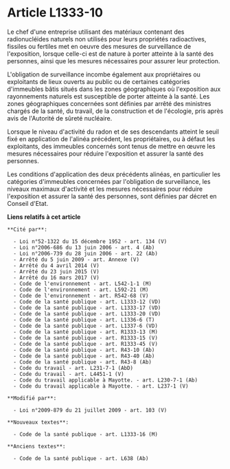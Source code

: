 # Article L1333-10

Le chef d'une entreprise utilisant des matériaux contenant des radionucléides naturels non utilisés pour leurs propriétés
radioactives, fissiles ou fertiles met en oeuvre des mesures de surveillance de l'exposition, lorsque celle-ci est de nature
à porter atteinte à la santé des personnes, ainsi que les mesures nécessaires pour assurer leur protection.

L'obligation de surveillance incombe également aux propriétaires ou exploitants de lieux ouverts au public ou de certaines
catégories d'immeubles bâtis situés dans les zones géographiques où l'exposition aux rayonnements naturels est susceptible de
porter atteinte à la santé. Les zones géographiques concernées sont définies par arrêté des ministres chargés de la santé, du
travail, de la construction et de l'écologie, pris après avis de l'Autorité de sûreté nucléaire. 

Lorsque le niveau d'activité du radon et de ses descendants atteint le seuil fixé en application de l'alinéa précédent, les
propriétaires, ou à défaut les exploitants, des immeubles concernés sont tenus de mettre en œuvre les mesures nécessaires
pour réduire l'exposition et assurer la santé des personnes. 

Les conditions d'application des deux précédents alinéas, en particulier les catégories d'immeubles concernées par
l'obligation de surveillance, les niveaux maximaux d'activité et les mesures nécessaires pour réduire l'exposition et assurer
la santé des personnes, sont définies par décret en Conseil d'Etat.

**Liens relatifs à cet article**

	**Cité par**:

	  - Loi n°52-1322 du 15 décembre 1952 - art. 134 (V)
	  - Loi n°2006-686 du 13 juin 2006 - art. 4 (Ab)
	  - Loi n°2006-739 du 28 juin 2006 - art. 22 (Ab)
	  - Arrêté du 5 juin 2009 - art. Annexe (V)
	  - Arrêté du 4 avril 2014 (V)
	  - Arrêté du 23 juin 2015 (V)
	  - Arrêté du 16 mars 2017 (V)
	  - Code de l'environnement - art. L542-1-1 (M)
	  - Code de l'environnement - art. L592-21 (M)
	  - Code de l'environnement - art. R542-68 (V)
	  - Code de la santé publique - art. L1333-12 (VD)
	  - Code de la santé publique - art. L1333-17 (VD)
	  - Code de la santé publique - art. L1333-20 (VD)
	  - Code de la santé publique - art. L1336-6 (T)
	  - Code de la santé publique - art. L1337-6 (VD)
	  - Code de la santé publique - art. R1333-13 (M)
	  - Code de la santé publique - art. R1333-15 (V)
	  - Code de la santé publique - art. R1333-45 (V)
	  - Code de la santé publique - art. R43-10 (Ab)
	  - Code de la santé publique - art. R43-40 (Ab)
	  - Code de la santé publique - art. R43-8 (Ab)
	  - Code du travail - art. L231-7-1 (AbD)
	  - Code du travail - art. L4451-1 (V)
	  - Code du travail applicable à Mayotte. - art. L230-7-1 (Ab)
	  - Code du travail applicable à Mayotte. - art. L237-1 (V)

	**Modifié par**:

	  - Loi n°2009-879 du 21 juillet 2009 - art. 103 (V)

	**Nouveaux textes**:

	  - Code de la santé publique - art. L1333-16 (M)

	**Anciens textes**:

	  - Code de la santé publique - art. L638 (Ab)
